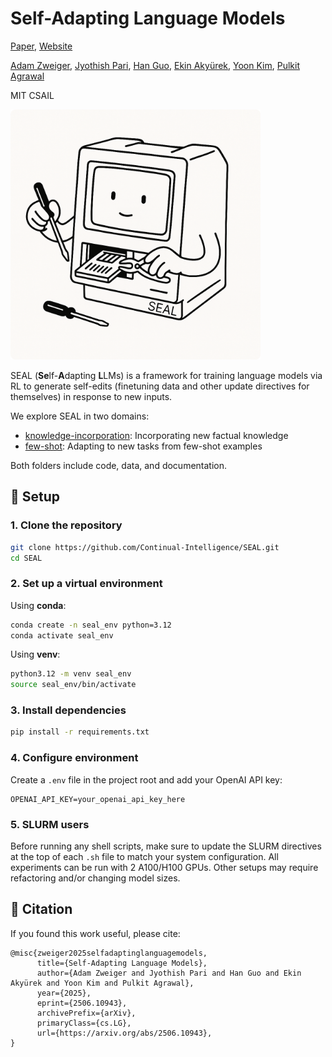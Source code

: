 # Self-Adapting Language Models

[Paper](https://arxiv.org/abs/2506.10943), [Website](https://jyopari.github.io/posts/seal)

[Adam Zweiger](https://adamzweiger.github.io/),
[Jyothish Pari](https://jyopari.github.io),
[Han Guo](https://han-guo.info/),
[Ekin Akyürek](https://ekinakyurek.github.io/),
[Yoon Kim](https://people.csail.mit.edu/yoonkim/),
[Pulkit Agrawal](https://people.csail.mit.edu/pulkitag/)

MIT CSAIL

<img src="few-shot/assets/SEAL.png" alt="SEAL" width="400"/>

SEAL (**Se**lf-**A**dapting **L**LMs) is a framework for training language models via RL to generate self-edits (finetuning data and other update directives for themselves) in response to new inputs. 

We explore SEAL in two domains:
- [knowledge-incorporation](knowledge-incorporation): Incorporating new factual knowledge
- [few-shot](few-shot): Adapting to new tasks from few-shot examples

Both folders include code, data, and documentation.

## 🔧 Setup

### 1. Clone the repository

```bash
git clone https://github.com/Continual-Intelligence/SEAL.git
cd SEAL
```

### 2. Set up a virtual environment

Using **conda**:

```bash
conda create -n seal_env python=3.12
conda activate seal_env
```

Using **venv**:

```bash
python3.12 -m venv seal_env
source seal_env/bin/activate
```

### 3. Install dependencies

```bash
pip install -r requirements.txt
```

### 4. Configure environment

Create a `.env` file in the project root and add your OpenAI API key:

```env
OPENAI_API_KEY=your_openai_api_key_here
```

### 5. SLURM users

Before running any shell scripts, make sure to update the SLURM directives at the top of each `.sh` file to match your system configuration. All experiments can be run with 2 A100/H100 GPUs. Other setups may require refactoring and/or changing model sizes.


## 📄 Citation

If you found this work useful, please cite:

```
@misc{zweiger2025selfadaptinglanguagemodels,
      title={Self-Adapting Language Models}, 
      author={Adam Zweiger and Jyothish Pari and Han Guo and Ekin Akyürek and Yoon Kim and Pulkit Agrawal},
      year={2025},
      eprint={2506.10943},
      archivePrefix={arXiv},
      primaryClass={cs.LG},
      url={https://arxiv.org/abs/2506.10943}, 
}
```

